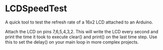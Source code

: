 # LCDSpeedTest
A quick tool to test the refresh rate of a 16x2 LCD attached to an Arduino.

Attach the LCD on pins 7,6,5,4,3,2. This will write the LCD every second and print the time it took to execute clear() and print() on the last time step. Use this to set the delay() on your main loop in more complex projects.
